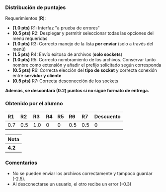﻿### Distribución de puntajes

Requerimientos (**R**):

* **(1.0 pts)** R1: Interfaz "a prueba de errores"
* **(0.5 pts)** R2: Desplegar y permitir seleccionar todas las opciones del menú requeridas
* **(1.0 pts)** R3: Correcto manejo de la lista **por enviar** (solo a través del menú)
* **(1.5 pts)** R4: Envío exitoso de archivos (**solo sockets**)
* **(1.0 pts)** R5: Correcto nombramiento de los archivos. Conservar tanto nombre como extensión y añadir el prefijo solicitado según corresponda
* **(0.5 pts)** R6: Correcta elección del **tipo de socket** y correcta conexión entre **servidor y cliente**
* **(0.5 pts)** R7: Correcta desconección de los sockets

**Además, se descontará (0.2) puntos si no sigue formato de entrega.**

### Obtenido por el alumno
| R1 | R2 | R3 | R4 | R5 | R6 | R7 | Descuento |
|:---|:---|:---|:---|:---|:---|:---|:----------|
| 0.7 | 0.5 | 1.0 | 0 | 0 | 0.5 | 0.5 | 0 |

| Nota |
|:-----|
| **4.2** |

### Comentarios

* No se pueden enviar los archivos correctamente y tampoco guardar (-2.5).
* Al desconectarse un usuario, el otro recibe un error (-0.3)
